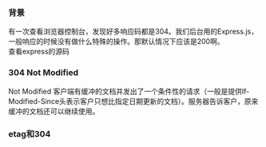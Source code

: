 ### 背景
有一次查看浏览器控制台，发现好多响应码都是304。我们后台用的Express.js，一般响应的时候没有做什么特殊的操作。那默认情况下应该是200啊。  
查看express的源码

### 304 Not Modified
Not Modified 客户端有缓冲的文档并发出了一个条件性的请求（一般是提供If-Modified-Since头表示客户只想比指定日期更新的文档）。服务器告诉客户，原来缓冲的文档还可以继续使用。

### etag和304

